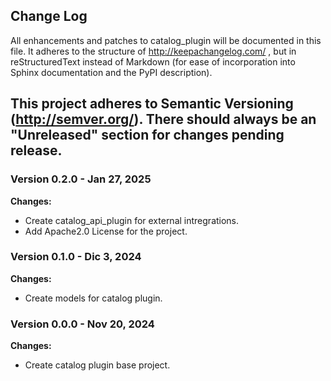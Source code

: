 ## Change Log

All enhancements and patches to catalog_plugin will be documented
in this file.  It adheres to the structure of http://keepachangelog.com/ ,
but in reStructuredText instead of Markdown (for ease of incorporation into
Sphinx documentation and the PyPI description).

This project adheres to Semantic Versioning (http://semver.org/).
There should always be an "Unreleased" section for changes pending release.
----

### Version 0.2.0 - Jan 27, 2025
**Changes:**

  - Create catalog_api_plugin for external intregrations.
  - Add Apache2.0 License for the project.

### Version 0.1.0 - Dic 3, 2024
**Changes:**

  - Create models for catalog plugin.


### Version 0.0.0 - Nov 20, 2024
**Changes:**

  - Create catalog plugin base project.
